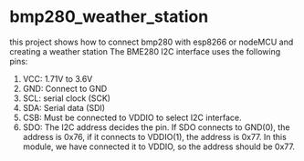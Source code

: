 # bmp280_weather_station
this project shows how to connect bmp280 with esp8266 or nodeMCU  and creating a weather station
The BME280 I2C interface uses the following pins:
1. VCC: 1.71V to 3.6V
2. GND: Connect to GND
3. SCL: serial clock (SCK)
4. SDA: Serial data (SDI)
5. CSB: Must be connected to VDDIO to select I2C interface.
6. SDO: The I2C address decides the pin. If SDO connects to GND(0), the address is 0x76, if it connects to VDDIO(1), the address is 0x77.
In this module, we have connected it to VDDIO, so the address should be 0x77.
